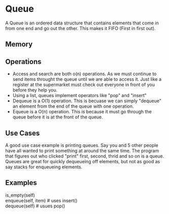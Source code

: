 <h1>Queue</h1>
<p1> A Queue is an ordered data structure that contains elements that come in from one end and go out the other. This makes it FIFO (First in first out).</p>
<h2> Memory</h2>
<h2>Operations</h2>
<UL>
   <LI>Access and search are both o(n) operations. As we must continue to send items throught the queue until we are able to access it. Just like a register at the supermarket must check out everyone in front of you before they help you. 
   <LI>Using a list, queues implement operators like "pop" and "insert"
   <LI>Dequeue is a O(1) operation. This is becuase we can simply "dequeue" an element from the end of the queue with one operation.
   <LI>Equeue is a O(n) operation. This is because it must go through the queue before it is at the front of the queue.
</UL>
<h2>Use Cases</h2>
A good use case example is printing queues. Say you and 5 other people have all wanted to print something at around the same time. The program that figures out who clicked "print" first, second, thrid and so on is a queue. Queues are great for quickly dequeueing off elements, but not as good as say stacks for enqueueing elements.
<h2>Examples</h2>
<p1> 
is_empty(self)<br/>
enqueue(self, item) # uses insert()<br/>
dequeue(self) # usues pop()<br/>
 </p1>                              
